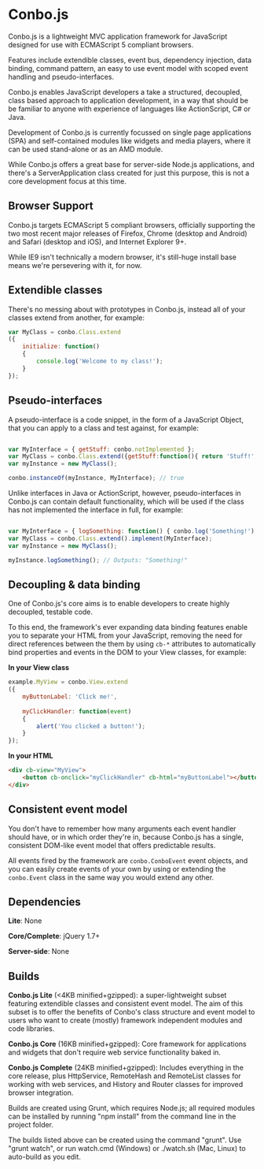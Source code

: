 Conbo.js
========

Conbo.js is a lightweight MVC application framework for JavaScript designed for use with ECMAScript 5 compliant browsers.

Features include extendible classes, event bus, dependency injection, data binding, command pattern, an easy to use event model with scoped event handling and pseudo-interfaces.

Conbo.js enables JavaScript developers a take a structured, decoupled, class based approach to application development, in a way that should be be familiar to anyone with experience of languages like ActionScript, C# or Java.

Development of Conbo.js is currently focussed on single page applications (SPA) and self-contained modules like widgets and media players, where it can be used stand-alone or as an AMD module.

While Conbo.js offers a great base for server-side Node.js applications, and there's a ServerApplication class created for just this purpose, this is not a core development focus at this time.

Browser Support
---------------

Conbo.js targets ECMAScript 5 compliant browsers, officially supporting the two most recent major releases of Firefox, Chrome (desktop and Android) and Safari (desktop and iOS), and Internet Explorer 9+.

While IE9 isn't technically a modern browser, it's still-huge install base means we're persevering with it, for now.

Extendible classes
------------------

There's no messing about with prototypes in Conbo.js, instead all of your classes extend from another, for example:

```javascript
var MyClass = conbo.Class.extend
({
	initialize: function()
	{
		console.log('Welcome to my class!');
	}
});
```

Pseudo-interfaces
-----------------

A pseudo-interface is a code snippet, in the form of a JavaScript Object, that you can apply to a class and test against, for example:

```javascript

var MyInterface = { getStuff: conbo.notImplemented };
var MyClass = conbo.Class.extend({getStuff:function(){ return 'Stuff!'; }}).implement(MyInterface);
var myInstance = new MyClass();

conbo.instanceOf(myInstance, MyInterface); // true
```

Unlike interfaces in Java or ActionScript, however, pseudo-interfaces in Conbo.js can contain default functionality, which will be used if the class has not implemented the interface in full, for example:

```javascript

var MyInterface = { logSomething: function() { conbo.log('Something!'); } };
var MyClass = conbo.Class.extend().implement(MyInterface);
var myInstance = new MyClass();

myInstance.logSomething(); // Outputs: "Something!"
```

Decoupling & data binding
-------------------------

One of Conbo.js's core aims is to enable developers to create highly decoupled, testable code.

To this end, the framework's ever expanding data binding features enable you to separate your HTML from your JavaScript, removing the need for direct references between the them by using `cb-*` attributes to automatically bind properties and events in the DOM to your View classes, for example:

**In your View class**

```javascript
example.MyView = conbo.View.extend
({
	myButtonLabel: 'Click me!',
	
	myClickHandler: function(event)
	{
		alert('You clicked a button!');
	}
});
```

**In your HTML**

```html
<div cb-view="MyView">
	<button cb-onclick="myClickHandler" cb-html="myButtonLabel"></button>
</div>
```

Consistent event model
----------------------

You don't have to remember how many arguments each event handler should have, or in which order they're in, because Conbo.js has a single, consistent DOM-like event model that offers predictable results.

All events fired by the framework are `conbo.ConboEvent` event objects, and you can easily create events of your own by using or extending the `conbo.Event` class in the same way you would extend any other.

Dependencies
------------

**Lite**: None

**Core/Complete**: jQuery 1.7+

**Server-side**: None

Builds
------

**Conbo.js Lite** (<4KB minified+gzipped): a super-lightweight subset featuring extendible classes and consistent event model. The aim of this subset is to offer the benefits of Conbo's class structure and event model to users who want to create (mostly) framework independent modules and code libraries.

**Conbo.js Core** (16KB minified+gzipped): Core framework for applications and widgets that don't require web service functionality baked in.

**Conbo.js Complete** (24KB minified+gzipped): Includes everything in the core release, plus HttpService, RemoteHash and RemoteList classes for working with web services, and History and Router classes for improved browser integration.

Builds are created using Grunt, which requires Node.js; all required modules can be installed by running "npm install" from the command line in the project folder.

The builds listed above can be created using the command "grunt". Use "grunt watch", or run watch.cmd (Windows) or ./watch.sh (Mac, Linux) to auto-build as you edit.
